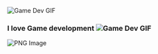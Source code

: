 ![Game Dev GIF](https://www.animatedimages.org/data/media/707/animated-welcome-image-0215.gif)

### I love Game development ![Game Dev GIF](https://www.animatedimages.org/data/media/1629/animated-video-game-image-0002.gif)

![PNG Image]([https://tenor.com/en-GB/view/ubisoft-spirale-gif-21346816](https://www.stickpng.com/img/icons-logos-emojis/tech-companies/ubisoft-logo))
